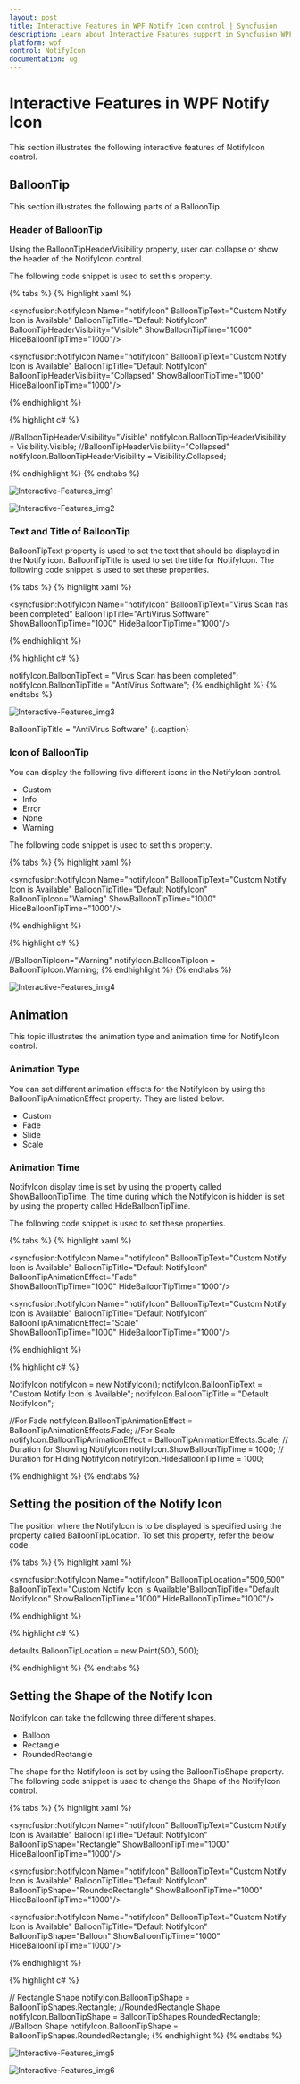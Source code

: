 ```yaml
---
layout: post
title: Interactive Features in WPF Notify Icon control | Syncfusion
description: Learn about Interactive Features support in Syncfusion WPF Notify Icon control, its elements and more details.
platform: wpf
control: NotifyIcon
documentation: ug
---
```


# Interactive Features in WPF Notify Icon

This section illustrates the following interactive features of NotifyIcon control. 

## BalloonTip

This section illustrates the following parts of a BalloonTip.

### Header of BalloonTip

Using the BalloonTipHeaderVisibility property, user can collapse or show the header of the NotifyIcon control.

The following code snippet is used to set this property.

{% tabs %}
{% highlight xaml %}


<!--BalloonTipHeaderVisibility="Visible" -->
<syncfusion:NotifyIcon Name="notifyIcon" BalloonTipText="Custom Notify 
Icon is Available"  BalloonTipTitle="Default NotifyIcon" BalloonTipHeaderVisibility="Visible" 
ShowBalloonTipTime="1000" HideBalloonTipTime="1000"/>

<!--BalloonTipHeaderVisibility="Collapsed" -->
<syncfusion:NotifyIcon Name="notifyIcon" BalloonTipText="Custom Notify 
Icon is Available"  BalloonTipTitle="Default NotifyIcon" BalloonTipHeaderVisibility="Collapsed" 
ShowBalloonTipTime="1000" HideBalloonTipTime="1000"/>

{% endhighlight %}

{% highlight c# %}

//BalloonTipHeaderVisibility="Visible"
notifyIcon.BalloonTipHeaderVisibility = Visibility.Visible;
//BalloonTipHeaderVisibility="Collapsed"
notifyIcon.BalloonTipHeaderVisibility = Visibility.Collapsed;

{% endhighlight %}
{% endtabs %}


![Interactive-Features_img1](Interactive-Features_images/Interactive-Features_img1.jpeg)



![Interactive-Features_img2](Interactive-Features_images/Interactive-Features_img2.jpeg)



### Text and Title of BalloonTip

BalloonTipText property is used to set the text that should be displayed in the Notify icon. BalloonTipTitle is used to set the title for NotifyIcon. The following code snippet is used to set these properties.

{% tabs %}
{% highlight xaml %}


<syncfusion:NotifyIcon Name="notifyIcon" BalloonTipText="Virus Scan has been 
completed" BalloonTipTitle="AntiVirus Software" ShowBalloonTipTime="1000" 
HideBalloonTipTime="1000"/>

{% endhighlight %}

{% highlight c# %}


notifyIcon.BalloonTipText = "Virus Scan has been completed";
notifyIcon.BalloonTipTitle = "AntiVirus Software";
{% endhighlight %}
{% endtabs %}


![Interactive-Features_img3](Interactive-Features_images/Interactive-Features_img3.jpeg)



BalloonTipTitle = "AntiVirus Software"
{:.caption}

### Icon of BalloonTip

You can display the following five different icons in the NotifyIcon control. 

* Custom
* Info
* Error
* None
* Warning

The following code snippet is used to set this property.

{% tabs %}
{% highlight xaml %}

<!-- BalloonTipIcon="Warning" -->
<syncfusion:NotifyIcon Name="notifyIcon" BalloonTipText="Custom Notify 
Icon is Available"  BalloonTipTitle="Default NotifyIcon" BalloonTipIcon="Warning" 
ShowBalloonTipTime="1000" HideBalloonTipTime="1000"/>

{% endhighlight %}

{% highlight c# %}

//BalloonTipIcon="Warning"
notifyIcon.BalloonTipIcon = BalloonTipIcon.Warning;
{% endhighlight %}
{% endtabs %}


![Interactive-Features_img4](Interactive-Features_images/Interactive-Features_img4.jpeg)



## Animation

This topic illustrates the animation type and animation time for NotifyIcon control.

### Animation Type

You can set different animation effects for the NotifyIcon by using the BalloonTipAnimationEffect property. They are listed below.

* Custom
* Fade
* Slide
* Scale

### Animation Time

NotifyIcon display time is set by using the property called ShowBalloonTipTime. The time during which the NotifyIcon is hidden is set by using the property called HideBalloonTipTime.

The following code snippet is used to set these properties.

{% tabs %}
{% highlight xaml %}

<!-- For Fade -->
<syncfusion:NotifyIcon Name="notifyIcon" BalloonTipText="Custom Notify 
Icon is Available"  BalloonTipTitle="Default NotifyIcon" BalloonTipAnimationEffect="Fade"  
ShowBalloonTipTime="1000" HideBalloonTipTime="1000"/>

<!-- For Scale -->
<syncfusion:NotifyIcon Name="notifyIcon" BalloonTipText="Custom Notify 
Icon is Available"  BalloonTipTitle="Default NotifyIcon" BalloonTipAnimationEffect="Scale"  
ShowBalloonTipTime="1000" HideBalloonTipTime="1000"/>

{% endhighlight %}
 
{% highlight c# %}

NotifyIcon notifyIcon = new NotifyIcon();
notifyIcon.BalloonTipText = "Custom Notify Icon is Available";
notifyIcon.BalloonTipTitle = "Default NotifyIcon";

//For Fade
notifyIcon.BalloonTipAnimationEffect = BalloonTipAnimationEffects.Fade;
//For Scale
notifyIcon.BalloonTipAnimationEffect = BalloonTipAnimationEffects.Scale;
// Duration for Showing NotifyIcon
notifyIcon.ShowBalloonTipTime = 1000; 
// Duration for Hiding NotifyIcon
notifyIcon.HideBalloonTipTime = 1000;

{% endhighlight %}
{% endtabs %}

## Setting the position of the Notify Icon

The position where the NotifyIcon is to be displayed is specified using the property called BalloonTipLocation. To set this property, refer the below code.

{% tabs %}
{% highlight xaml %}

<syncfusion:NotifyIcon Name="notifyIcon" BalloonTipLocation="500,500" BalloonTipText="Custom Notify 
Icon is Available"BalloonTipTitle="Default NotifyIcon" 
ShowBalloonTipTime="1000" HideBalloonTipTime="1000"/>

{% endhighlight %}

{% highlight c# %}

defaults.BalloonTipLocation = new Point(500, 500);

{% endhighlight %}
{% endtabs %}

## Setting the Shape of the Notify Icon

NotifyIcon can take the following three different shapes.

* Balloon
* Rectangle
* RoundedRectangle

The shape for the NotifyIcon is set by using the BalloonTipShape property. The following code snippet is used to change the Shape of the NotifyIcon control.

{% tabs %}
{% highlight xaml %}

<!-- Rectangle Shape -->
<syncfusion:NotifyIcon Name="notifyIcon" BalloonTipText="Custom Notify 
Icon is Available"  BalloonTipTitle="Default NotifyIcon" BalloonTipShape="Rectangle"
ShowBalloonTipTime="1000" HideBalloonTipTime="1000"/>

<!-- RoundedRectangle Shape -->
<syncfusion:NotifyIcon Name="notifyIcon" BalloonTipText="Custom Notify 
Icon is Available"  BalloonTipTitle="Default NotifyIcon" BalloonTipShape="RoundedRectangle" 
ShowBalloonTipTime="1000" HideBalloonTipTime="1000"/>

<!-- Balloon Shape -->
<syncfusion:NotifyIcon Name="notifyIcon" BalloonTipText="Custom Notify 
Icon is Available"  BalloonTipTitle="Default NotifyIcon" BalloonTipShape="Balloon" 
ShowBalloonTipTime="1000" HideBalloonTipTime="1000"/>

{% endhighlight %}

{% highlight c# %}

// Rectangle Shape
notifyIcon.BalloonTipShape = BalloonTipShapes.Rectangle;
//RoundedRectangle Shape
notifyIcon.BalloonTipShape = BalloonTipShapes.RoundedRectangle;
//Balloon Shape
notifyIcon.BalloonTipShape = BalloonTipShapes.RoundedRectangle;
{% endhighlight %}
{% endtabs %}



![Interactive-Features_img5](Interactive-Features_images/Interactive-Features_img5.jpeg)


![Interactive-Features_img6](Interactive-Features_images/Interactive-Features_img6.jpeg)




